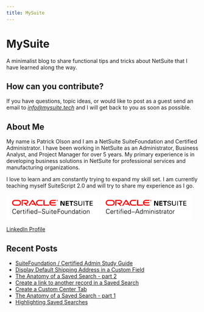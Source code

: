 ```yaml
---
title: MySuite
---
```


# MySuite

A minimalist blog to share  functional tips and tricks about NetSuite that I have learned along the way. 

## How can you contribute?

If you have questions, topic ideas, or would like to post as a guest send an email to [*info@mysuite.tech*](mailto:info@mysuite.tech) and I will get back to you as soon as possible.

## About Me

My name is Patrick Olson and I am a NetSuite SuiteFoundation and Certified Administrator. I have been working in NetSuite as an Administrator, Business Analyst, and Project Manager for over 5 years. My primary experience is in developing business solutions in NetSuite for professional services and manufacturing organizations.

I love to learn and am constantly trying to expand my skill set. I am currently teaching myself SuiteScript 2.0 and will try to share my experience as I go.


<img src="./img/certfound.png" width=48%>
<img src="./img/certadmin.png" width=48%>

[LinkedIn Profile](https://www.linkedin.com/in/patrick-olson-pmp-csm-137a9435/)

## Recent Posts

 - [SuiteFoundation / Certified Admin Study Guide](https://mysuite.tech/blog/getcertified.html)
 - [Display Default Shipping Address in a Custom Field](https://mysuite.tech/blog/displayshipping.html)
 - [The Anatomy of a Saved Search - part 2](https://mysuite.tech/blog/searchanatomy2.html)
 - [Create a link to another record in a Saved Search](https://mysuite.tech/blog/searchlinks.html)
 - [Create a Custom Center Tab](https://mysuite.tech/blog/centertabs.html)
 - [The Anatomy of a Saved Search - part 1](https://mysuite.tech/blog/searchanatomy1.html)
 - [Highlighting Saved Searches](https://mysuite.tech/blog/post2.html)
 
 
<div class="addthis_inline_share_toolbox"></div>
            
